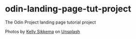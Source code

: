 # odin-landing-page-tut-project

The Odin Project landing page tutorial project

Photos by <a href="https://unsplash.com/@kellysikkema?utm_source=unsplash&utm_medium=referral&utm_content=creditCopyText">Kelly Sikkema</a> on <a href="https://unsplash.com/@kellysikkema?utm_source=unsplash&utm_medium=referral&utm_content=creditCopyText">Unsplash</a>
  